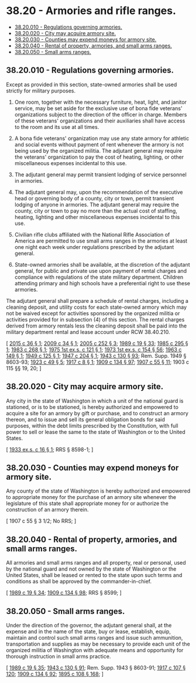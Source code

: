 # 38.20 - Armories and rifle ranges.
* [38.20.010 - Regulations governing armories.](#3820010---regulations-governing-armories)
* [38.20.020 - City may acquire armory site.](#3820020---city-may-acquire-armory-site)
* [38.20.030 - Counties may expend moneys for armory site.](#3820030---counties-may-expend-moneys-for-armory-site)
* [38.20.040 - Rental of property, armories, and small arms ranges.](#3820040---rental-of-property-armories-and-small-arms-ranges)
* [38.20.050 - Small arms ranges.](#3820050---small-arms-ranges)
## 38.20.010 - Regulations governing armories.
Except as provided in this section, state-owned armories shall be used strictly for military purposes.

1. One room, together with the necessary furniture, heat, light, and janitor service, may be set aside for the exclusive use of bona fide veterans' organizations subject to the direction of the officer in charge. Members of these veterans' organizations and their auxiliaries shall have access to the room and its use at all times.

2. A bona fide veterans' organization may use any state armory for athletic and social events without payment of rent whenever the armory is not being used by the organized militia. The adjutant general may require the veterans' organization to pay the cost of heating, lighting, or other miscellaneous expenses incidental to this use.

3. The adjutant general may permit transient lodging of service personnel in armories.

4. The adjutant general may, upon the recommendation of the executive head or governing body of a county, city or town, permit transient lodging of anyone in armories. The adjutant general may require the county, city or town to pay no more than the actual cost of staffing, heating, lighting and other miscellaneous expenses incidental to this use.

5. Civilian rifle clubs affiliated with the National Rifle Association of America are permitted to use small arms ranges in the armories at least one night each week under regulations prescribed by the adjutant general.

6. State-owned armories shall be available, at the discretion of the adjutant general, for public and private use upon payment of rental charges and compliance with regulations of the state military department. Children attending primary and high schools have a preferential right to use these armories.

The adjutant general shall prepare a schedule of rental charges, including a cleaning deposit, and utility costs for each state-owned armory which may not be waived except for activities sponsored by the organized militia or activities provided for in subsection (4) of this section. The rental charges derived from armory rentals less the cleaning deposit shall be paid into the military department rental and lease account under RCW 38.40.210.

\[ [2015 c 36 § 1](https://lawfilesext.leg.wa.gov/biennium/2015-16/Pdf/Bills/Session%20Laws/House/1277.SL.pdf?cite=2015%20c%2036%20§%201); [2009 c 34 § 1](https://lawfilesext.leg.wa.gov/biennium/2009-10/Pdf/Bills/Session%20Laws/House/1034.SL.pdf?cite=2009%20c%2034%20§%201); [2005 c 252 § 3](https://lawfilesext.leg.wa.gov/biennium/2005-06/Pdf/Bills/Session%20Laws/House/1457.SL.pdf?cite=2005%20c%20252%20§%203); [1989 c 19 § 33](https://leg.wa.gov/CodeReviser/documents/sessionlaw/1989c19.pdf?cite=1989%20c%2019%20§%2033); [1985 c 295 § 1](https://leg.wa.gov/CodeReviser/documents/sessionlaw/1985c295.pdf?cite=1985%20c%20295%20§%201); [1983 c 268 § 1](https://leg.wa.gov/CodeReviser/documents/sessionlaw/1983c268.pdf?cite=1983%20c%20268%20§%201); [1975 1st ex.s. c 121 § 1](https://leg.wa.gov/CodeReviser/documents/sessionlaw/1975ex1c121.pdf?cite=1975%201st%20ex.s.%20c%20121%20§%201); [1973 1st ex.s. c 154 § 56](https://leg.wa.gov/CodeReviser/documents/sessionlaw/1973ex1c154.pdf?cite=1973%201st%20ex.s.%20c%20154%20§%2056); [1963 c 149 § 1](https://leg.wa.gov/CodeReviser/documents/sessionlaw/1963c149.pdf?cite=1963%20c%20149%20§%201); [1949 c 125 § 1](https://leg.wa.gov/CodeReviser/documents/sessionlaw/1949c125.pdf?cite=1949%20c%20125%20§%201); [1947 c 204 § 1](https://leg.wa.gov/CodeReviser/documents/sessionlaw/1947c204.pdf?cite=1947%20c%20204%20§%201); [1943 c 130 § 93](https://leg.wa.gov/CodeReviser/documents/sessionlaw/1943c130.pdf?cite=1943%20c%20130%20§%2093); Rem. Supp. 1949 § 8603-93; [1923 c 49 § 5](https://leg.wa.gov/CodeReviser/documents/sessionlaw/1923c49.pdf?cite=1923%20c%2049%20§%205); [1917 c 8 § 1](https://leg.wa.gov/CodeReviser/documents/sessionlaw/1917c8.pdf?cite=1917%20c%208%20§%201); [1909 c 134 § 97](https://leg.wa.gov/CodeReviser/documents/sessionlaw/1909c134.pdf?cite=1909%20c%20134%20§%2097); [1907 c 55 § 11](https://leg.wa.gov/CodeReviser/documents/sessionlaw/1907c55.pdf?cite=1907%20c%2055%20§%2011); 1903 c 115 §§ 19, 20; \]

## 38.20.020 - City may acquire armory site.
Any city in the state of Washington in which a unit of the national guard is stationed, or is to be stationed, is hereby authorized and empowered to acquire a site for an armory by gift or purchase, and to construct an armory thereon, and to issue and sell its general obligation bonds for said purposes, within the debt limits prescribed by the Constitution, with full power to sell or lease the same to the state of Washington or to the United States.

\[ [1933 ex.s. c 16 § 1](https://leg.wa.gov/CodeReviser/documents/sessionlaw/1933ex1c16.pdf?cite=1933%20ex.s.%20c%2016%20§%201); RRS § 8598-1; \]

## 38.20.030 - Counties may expend moneys for armory site.
Any county of the state of Washington is hereby authorized and empowered to appropriate money for the purchase of an armory site whenever the legislature of this state shall appropriate money for or authorize the construction of an armory therein.

\[ 1907 c 55 § 3 1/2; No RRS; \]

## 38.20.040 - Rental of property, armories, and small arms ranges.
All armories and small arms ranges and all property, real or personal, used by the national guard and not owned by the state of Washington or the United States, shall be leased or rented to the state upon such terms and conditions as shall be approved by the commander-in-chief.

\[ [1989 c 19 § 34](https://leg.wa.gov/CodeReviser/documents/sessionlaw/1989c19.pdf?cite=1989%20c%2019%20§%2034); [1909 c 134 § 98](https://leg.wa.gov/CodeReviser/documents/sessionlaw/1909c134.pdf?cite=1909%20c%20134%20§%2098); RRS § 8599; \]

## 38.20.050 - Small arms ranges.
Under the direction of the governor, the adjutant general shall, at the expense and in the name of the state, buy or lease, establish, equip, maintain and control such small arms ranges and issue such ammunition, transportation and supplies as may be necessary to provide each unit of the organized militia of Washington with adequate means and opportunity for thorough instruction in small arms practice.

\[ [1989 c 19 § 35](https://leg.wa.gov/CodeReviser/documents/sessionlaw/1989c19.pdf?cite=1989%20c%2019%20§%2035); [1943 c 130 § 91](https://leg.wa.gov/CodeReviser/documents/sessionlaw/1943c130.pdf?cite=1943%20c%20130%20§%2091); Rem. Supp. 1943 § 8603-91; [1917 c 107 § 120](https://leg.wa.gov/CodeReviser/documents/sessionlaw/1917c107.pdf?cite=1917%20c%20107%20§%20120); [1909 c 134 § 92](https://leg.wa.gov/CodeReviser/documents/sessionlaw/1909c134.pdf?cite=1909%20c%20134%20§%2092); [1895 c 108 § 168](https://leg.wa.gov/CodeReviser/documents/sessionlaw/1895c108.pdf?cite=1895%20c%20108%20§%20168); \]

